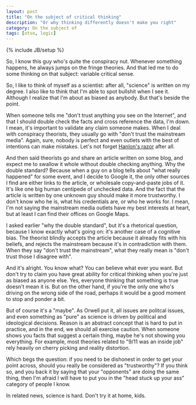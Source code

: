 ```yaml
---
layout: post
title: "On the subject of critical thinking"
description: "Or why thinking differently doesn't make you right"
category: On the subject of
tags: [otso, logic]
---
```

{% include JB/setup %}

So, I know this guy who's quite the conspiracy nut. Whenever something happens, he always jumps on the fringe theories. And that led me to do some thinking on that subject: variable critical sense.

<!-- more -->

So, I like to think of myself as a scientist: after all, "science" is written on my degree. I also like to think that I'm able to spot bullshit when I see it. Although I realize that I'm about as biased as anybody. But that's beside the point.

When someone tells me "don't trust anything you see on the Internet", and that I should double check the facts and cross reference the data, I'm down. I mean, it's important to validate any claim someone makes. When I deal with conspiracy theorists, they usually go with "don't trust the mainstream media". Again, sure, nobody is perfect and even outlets with the best of intentions can make mistakes. Let's not forget [Hanlon's razor](http://en.wikipedia.org/wiki/Hanlon's_razor) after all.

And then said theorists go and share an article written on some blog, and expect me to swallow it whole without double checking anything. Why the double standard? Because when a guy on a blog tells about "what really happened" for some event, and I decide to Google it, the only other sources I find are either links to the article, or wholesale copy-and-paste jobs of it. It's like one big human centipede of unchecked data. And the fact that the article is written by one unknown guy should make it more trustworthy. I don't know who he is, what his credentials are, or who he works for. I mean, I'm not saying the mainstream media outlets have my best interests at heart, but at least I can find their offices on Google Maps.

I asked earlier "why the double standard", but it's a rhetorical question, because I know exactly what's going on: it's another case of a cognitive bias. The theorist blindly accepts the article because it already fits with his beliefs, and rejects the mainstream because it's in contradiction with them. When they say "don't trust the mainstream", what they really mean is "don't trust those I disagree with".

And it's alright. You know what? You can believe what ever you want. But don't try to claim you have great ability for critical thinking when you're just as biased as anyone else. Yes, everyone thinking that something is true doesn't mean it is. But on the other hand, if you're the only one who's driving on the wrong side of the road, perhaps it would be a good moment to stop and ponder a bit.

But of course it's a "maybe". As Orwell put it, all issues are politcal issues, and even something as "pure" as science is driven by political and ideological decisions. Reason is an abstract concept that is hard to put in practice, and in the end, we should all exercise caution. When someone shows you facts that suggest a certain thing, maybe he's not showing you everything. For example, most theories related to "9/11 was an inside job" rely heavily on cherry picking and reality distortion.

Which begs the question: if you need to be dishonest in order to get your point across, should you really be considered as "trustworthy"? If you think so, and you back it by saying that your "opponents" are doing the same thing, then I'm afraid I will have to put you in the "head stuck up your ass" category of people I know.

In related news, science is hard. Don't try it at home, kids.